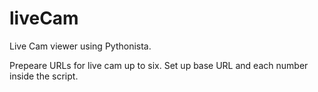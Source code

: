 # liveCam

Live Cam viewer using Pythonista.

Prepeare URLs for live cam up to six.
Set up base URL and each number inside the script.

